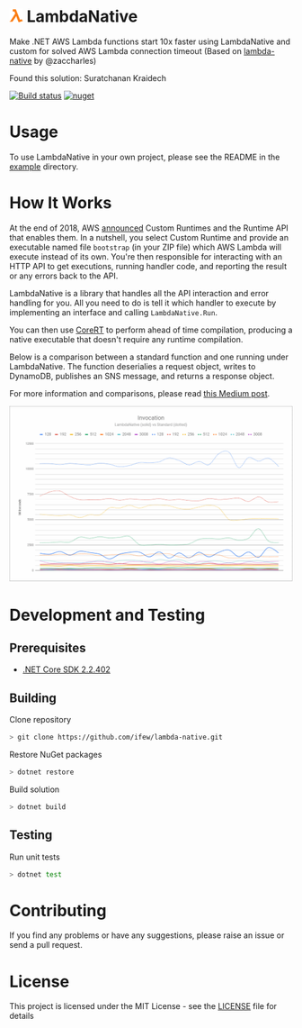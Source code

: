 # ![](assets/logo-small.png) LambdaNative
Make .NET AWS Lambda functions start 10x faster using LambdaNative and custom for solved AWS Lambda connection timeout (Based on [lambda-native](https://github.com/zaccharles/lambda-native) by @zaccharles)

Found this solution: Suratchanan Kraidech

[![Build status](https://ci.appveyor.com/api/projects/status/i8h933ig07xin5r7/branch/master?svg=true)](https://ci.appveyor.com/project/ifew/lambda-native/branch/master)
[![nuget](https://img.shields.io/nuget/v/iFew.LambdaNative.svg)](https://www.nuget.org/packages/iFew.LambdaNative/)
  

# Usage

To use LambdaNative in your own project, please see the README in the [example](example) directory. 

# How It Works

At the end of 2018, AWS [announced](https://aws.amazon.com/about-aws/whats-new/2018/11/aws-lambda-now-supports-custom-runtimes-and-layers/) Custom Runtimes and the Runtime API that enables them. In a nutshell, you select Custom Runtime and provide an executable named file `bootstrap` (in your ZIP file) which AWS Lambda will execute instead of its own. You're then responsible for interacting with an HTTP API to get executions, running handler code, and reporting the result or any errors back to the API.  

LambdaNative is a library that handles all the API interaction and error handling for you. All you need to do is tell it which handler to execute by implementing an interface and calling `LambdaNative.Run`.

You can then use [CoreRT](https://github.com/dotnet/corert) to perform ahead of time compilation, producing a native executable that doesn't require any runtime compilation.

Below is a comparison between a standard function and one running under LambdaNative. The function deserialies a request object, writes to DynamoDB, publishes an SNS message, and returns a response object.

For more information and comparisons, please read [this Medium post](https://medium.com/zaccharles/8e53d6f12c9c).

![](assets/comparison.png)

# Development and Testing

## Prerequisites

 * [.NET Core SDK 2.2.402](https://dotnet.microsoft.com/download/dotnet-core/2.2)

## Building

Clone repository
```bash
> git clone https://github.com/ifew/lambda-native.git
```

Restore NuGet packages
```bash
> dotnet restore
```

Build solution
```bash
> dotnet build
```

## Testing

Run unit tests
```bash
> dotnet test
```

# Contributing

If you find any problems or have any suggestions, please raise an issue or send a pull request.

# License

This project is licensed under the MIT License - see the [LICENSE](LICENSE) file for details
